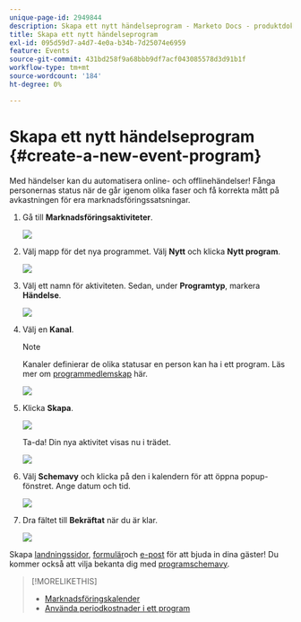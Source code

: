 ```yaml
---
unique-page-id: 2949844
description: Skapa ett nytt händelseprogram - Marketo Docs - produktdokumentation
title: Skapa ett nytt händelseprogram
exl-id: 095d59d7-a4d7-4e0a-b34b-7d25074e6959
feature: Events
source-git-commit: 431bd258f9a68bbb9df7acf043085578d3d91b1f
workflow-type: tm+mt
source-wordcount: '184'
ht-degree: 0%

---
```


# Skapa ett nytt händelseprogram {#create-a-new-event-program}

Med händelser kan du automatisera online- och offlinehändelser! Fånga personernas status när de går igenom olika faser och få korrekta mått på avkastningen för era marknadsföringssatsningar.

1. Gå till **Marknadsföringsaktiviteter**.

   ![](assets/ma.png)

1. Välj mapp för det nya programmet. Välj **Nytt** och klicka **Nytt program**.

   ![](assets/image2015-2-26-14-3a24-3a30.png)

1. Välj ett namn för aktiviteten. Sedan, under **Programtyp**, markera **Händelse**.

   ![](assets/image2015-2-26-14-3a26-3a6.png)

1. Välj en **Kanal**.

   >[!NOTE]
   >
   >Kanaler definierar de olika statusar en person kan ha i ett program. Läs mer om [programmedlemskap](/help/marketo/product-docs/core-marketo-concepts/programs/creating-programs/understanding-program-membership.md) här.

   ![](assets/image2015-2-26-14-3a29-3a3.png)

1. Klicka **Skapa**.

   ![](assets/image2015-2-26-14-3a33-3a17.png)

   Ta-da! Din nya aktivitet visas nu i trädet.

   ![](assets/image2015-2-26-14-3a34-3a33.png)

1. Välj **Schemavy** och klicka på den i kalendern för att öppna popup-fönstret. Ange datum och tid.

   ![](assets/image2016-3-25-14-3a17-3a33.png)

1. Dra fältet till **Bekräftat** när du är klar.

   ![](assets/image2016-3-25-14-3a18-3a13.png)

Skapa [landningssidor](/help/marketo/product-docs/demand-generation/landing-pages/free-form-landing-pages/create-a-free-form-landing-page.md), [formulär](/help/marketo/product-docs/demand-generation/forms/creating-a-form/create-a-form.md)och [e-post](/help/marketo/product-docs/email-marketing/email-programs/creating-an-email-program/create-an-email-program.md) för att bjuda in dina gäster! Du kommer också att vilja bekanta dig med [programschemavy](https://docs.marketo.com/display/docs/program+schedule+view).

>[!MORELIKETHIS]
>
>* [Marknadsföringskalender](/help/marketo/product-docs/core-marketo-concepts/marketing-calendar/understanding-the-calendar/navigating-the-marketing-calendar.md)
>* [Använda periodkostnader i ett program](/help/marketo/product-docs/core-marketo-concepts/programs/working-with-programs/using-period-costs-in-a-program.md)

